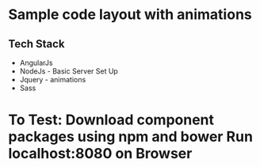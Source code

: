 <h1>Sample code layout with animations</h1>

<h2>Tech Stack</h2>
<ul>
  <li>AngularJs</li>
  <li>NodeJs - Basic Server Set Up</li>
  <li>Jquery - animations</li>
  <li>Sass</li>
</ul>

<h1>To Test: 
<ll>Download component packages using npm and bower </li>
<ll>Run localhost:8080 on Browser</li> </h1>

